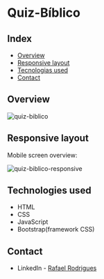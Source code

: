 <h1>Quiz-Bíblico</h1>

## Index

- [Overview](#overview)
- [Responsive layout](#responsive-layout)
- [Tecnologias used](#technologies-used)
- [Contact](#contact)


## Overview
![quiz-biblico](https://user-images.githubusercontent.com/106329803/229601979-22c8c9ee-71f7-4b9d-acf9-d78f0c4d8c90.png)

## Responsive layout

Mobile screen overview:

![quiz-biblico-responsive](https://user-images.githubusercontent.com/106329803/229602682-bd5dfef0-b9bb-4b87-af19-fabddca52f83.png)

## Technologies used

- HTML
- CSS
- JavaScript
- Bootstrap(framework CSS)

## Contact

- LinkedIn - [Rafael Rodrigues](https://github.com/rafael-rodrigues01)


